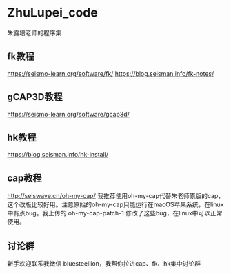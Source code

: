 # ZhuLupei_code
朱露培老师的程序集

## fk教程
https://seismo-learn.org/software/fk/
https://blog.seisman.info/fk-notes/

## gCAP3D教程
https://seismo-learn.org/software/gcap3d/

## hk教程
https://blog.seisman.info/hk-install/

## cap教程
http://seiswave.cn/oh-my-cap/
我推荐使用oh-my-cap代替朱老师原版的cap，这个改版比较好用。注意原始的oh-my-cap只能运行在macOS苹果系统，在linux中有点bug。我上传的 oh-my-cap-patch-1 修改了这些bug，在linux中可以正常使用。

## 讨论群
新手欢迎联系我微信 bluesteellion，我帮你拉进cap、fk、hk集中讨论群
